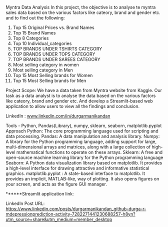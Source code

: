 Myntra Data Analysis
In this project, the objective is to analyse te myntra sales data based on the various factors like cateory, brand and gender etc. and to find out the following: 
1. Top 15 Original Prices vs. Brand Names
2. Top 15 Brand Names
3. Top 8 Categories
4. Top 10 Individual_categories
5. TOP BRANDS UNDER TSHIRTS CATEGORY
6. TOP BRANDS UNDER TOPS CATEGORY
7. TOP BRANDS UNDER SAREES CATEGORY
8. Most selling category in women
9. Most selling category in Men
10. Top 15 Most Selling brands for Women
11. Top 15 Most Selling brands for Men

Project Scope: We have a data taken from Myntra website from Kaggle. Our task as a data analyst is to analyse the data based on the various factors like cateory, brand and gender etc. 
And develop a Streamlit-based web application to allow users to view all the findings and conclusion.

LinkedIn : www.linkedin.com/in/durgarmanikandan

Tools - Python, Pandas(Library), numpy, sklearn, seaborn, matplotlib.pyplot
Approach 
Python: The core programming language used for scripting and data processing. 
Pandas: A data manipulation and analysis library. 
Numpy: A library for the Python programming language, adding support for large, multi-dimensional arrays and matrices, along with a large collection of high-level mathematical functions to operate on these arrays. 
Sklearn: A free and open-source machine learning library for the Python programming language 
Seaborn: A Python data visualization library based on matplotlib. It provides a high-level interface for drawing attractive and informative statistical graphics. 
matplotlib.pyplot : A state-based interface to matplotlib. It provides an implicit, MATLAB-like, way of plotting. It also opens figures on your screen, and acts as the figure GUI manager. 


******Streamlit application link: 

LinkedIn Post URL: https://www.linkedin.com/posts/durgarmanikandan_github-durga-r-mdepressionprediction-activity-7282271441230688257-h8yn?utm_source=share&utm_medium=member_desktop
